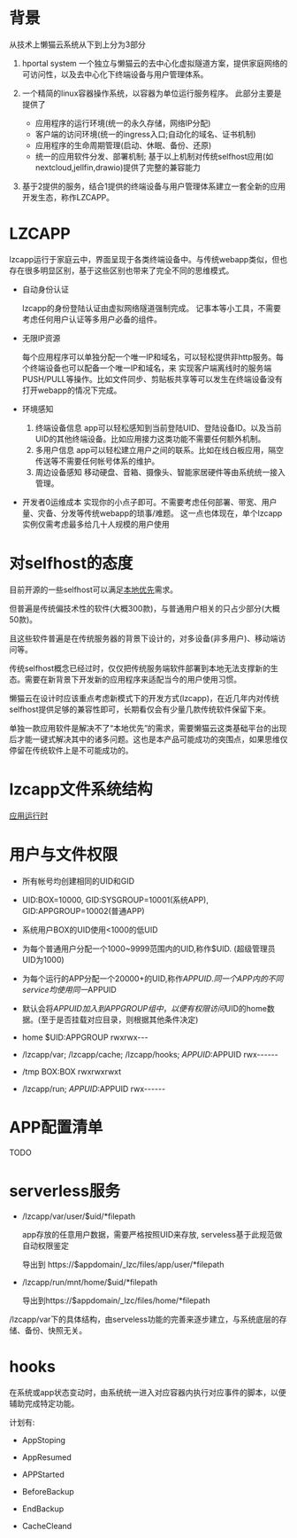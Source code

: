 背景
========
从技术上懒猫云系统从下到上分为3部分

1. hportal system 一个独立与懒猫云的去中心化虚拟隧道方案，提供家庭网络的可访问性，以及去中心化下终端设备与用户管理体系。

2. 一个精简的linux容器操作系统，以容器为单位运行服务程序。
   此部分主要是提供了
   - 应用程序的运行环境(统一的永久存储，网络IP分配)
   - 客户端的访问环境(统一的ingress入口;自动化的域名、证书机制)
   - 应用程序的生命周期管理(启动、休眠、备份、还原)
   - 统一的应用软件分发、部署机制;
   基于以上机制对传统selfhost应用(如nextcloud,jellfin,drawio)提供了完整的兼容能力

3. 基于2提供的服务，结合1提供的终端设备与用户管理体系建立一套全新的应用开发生态，称作LZCAPP。

LZCAPP
==========
lzcapp运行于家庭云中，界面呈现于各类终端设备中。与传统webapp类似，但也存在很多明显区别，基于这些区别也带来了完全不同的思维模式。

- 自动身份认证

   lzcapp的身份登陆认证由虚拟网络隧道强制完成。 记事本等小工具，不需要考虑任何用户认证等多用户必备的组件。

- 无限IP资源

  每个应用程序可以单独分配一个唯一IP和域名，可以轻松提供非http服务。每个终端设备也可以配备一个唯一IP和域名，来
  实现客户端离线时的服务端PUSH/PULL等操作。比如文件同步、剪贴板共享等可以发生在终端设备没有打开webapp的情况下完成。


- 环境感知
  1. 终端设备信息
     app可以轻松感知到当前登陆UID、登陆设备ID。以及当前UID的其他终端设备。比如应用接力这类功能不需要任何额外机制。
  2. 多用户信息
     app可以轻松建立用户之间的联系。比如在线白板应用，隔空传送等不需要任何帐号体系的维护。
  3. 周边设备感知
     移动硬盘、音箱、摄像头、智能家居硬件等由系统统一接入管理。

- 开发者0运维成本
  实现你的小点子即可。不需要考虑任何部署、带宽、用户量、灾备、分发等传统webapp的琐事/难题。
  这一点也体现在，单个lzcapp实例仅需考虑最多给几十人规模的用户使用

对selfhost的态度
============

目前开源的一些selfhost可以满足[本地优先](https://www.infoq.cn/article/kpiK-qYmJGuzX12ejvaG)需求。

但普遍是传统偏技术性的软件(大概300款)，与普通用户相关的只占少部分(大概50款)。

且这些软件普遍是在传统服务器的背景下设计的，对多设备(非多用户)、移动端访问等。

传统selfhost概念已经过时，仅仅把传统服务端软件部署到本地无法支撑新的生态。需要在新背景下开发新的应用程序来适配当今的用户使用习惯。

懒猫云在设计时应该重点考虑新模式下的开发方式(lzcapp)，在近几年内对传统selfhost提供足够的兼容性即可，长期看仅会有少量几款传统软件保留下来。

单独一款应用软件是解决不了“本地优先”的需求，需要懒猫云这类基础平台的出现后才能一键式解决其中的诸多问题。这也是本产品可能成功的突围点，如果思维仅停留在传统软件上是不可能成功的。


lzcapp文件系统结构
==============

[应用运行时](./app-runtime.md)

用户与文件权限
=======
- 所有帐号均创建相同的UID和GID
- UID:BOX=10000, GID:SYSGROUP=10001(系统APP), GID:APPGROUP=10002(普通APP)
- 系统用户BOX的UID使用<1000的低UID
- 为每个普通用户分配一个1000~9999范围内的UID,称作$UID. (超级管理员UID为1000)
- 为每个运行的APP分配一个20000+的UID,称作$APPUID. 同一个APP内的不同service均使用同一$APPUID
- 默认会将$APPUID加入到APPGROUP组中，以便有权限访问$UID的home数据。(至于是否挂载对应目录，则根据其他条件决定)

- home                                            $UID:APPGROUP    rwxrwx---
- /lzcapp/var; /lzcapp/cache; /lzcapp/hooks;     $APPUID:$APPUID   rwx------
- /tmp                                            BOX:BOX          rwxrwxrwxt
- /lzcapp/run;                                    $APPUID:$APPUID  rwx------



APP配置清单
==========
TODO

serverless服务
===========

- /lzcapp/var/user/$uid/*filepath

  app存放的任意用户数据，需要严格按照UID来存放, serveless基于此规范做自动权限鉴定

  导出到 https://$appdomain/_lzc/files/app/user/*filepath

- /lzcapp/run/mnt/home/$uid/*filepath

  导出到https://$appdomain/_lzc/files/home/*filepath

/lzcapp/var下的具体结构，由serveless功能的完善来逐步建立，与系统底层的存储、备份、快照无关。


hooks
======

在系统或app状态变动时，由系统统一进入对应容器内执行对应事件的脚本，以便辅助完成特定功能。

计划有:
- AppStoping
- AppResumed
- APPStarted

- BeforeBackup
- EndBackup
- CacheCleand
